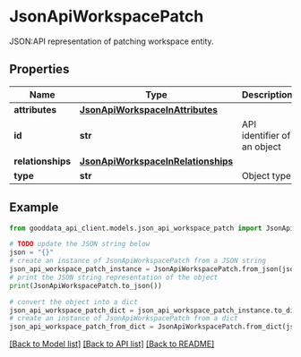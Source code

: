 # JsonApiWorkspacePatch

JSON:API representation of patching workspace entity.

## Properties

Name | Type | Description | Notes
------------ | ------------- | ------------- | -------------
**attributes** | [**JsonApiWorkspaceInAttributes**](JsonApiWorkspaceInAttributes.md) |  | [optional] 
**id** | **str** | API identifier of an object | 
**relationships** | [**JsonApiWorkspaceInRelationships**](JsonApiWorkspaceInRelationships.md) |  | [optional] 
**type** | **str** | Object type | 

## Example

```python
from gooddata_api_client.models.json_api_workspace_patch import JsonApiWorkspacePatch

# TODO update the JSON string below
json = "{}"
# create an instance of JsonApiWorkspacePatch from a JSON string
json_api_workspace_patch_instance = JsonApiWorkspacePatch.from_json(json)
# print the JSON string representation of the object
print(JsonApiWorkspacePatch.to_json())

# convert the object into a dict
json_api_workspace_patch_dict = json_api_workspace_patch_instance.to_dict()
# create an instance of JsonApiWorkspacePatch from a dict
json_api_workspace_patch_from_dict = JsonApiWorkspacePatch.from_dict(json_api_workspace_patch_dict)
```
[[Back to Model list]](../README.md#documentation-for-models) [[Back to API list]](../README.md#documentation-for-api-endpoints) [[Back to README]](../README.md)


